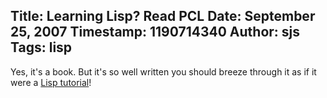 Title: Learning Lisp? Read PCL
Date: September 25, 2007
Timestamp: 1190714340
Author: sjs
Tags: lisp
----

Yes, it's a book.  But it's so well written you should breeze through it as if it were a <a href="http://www.gigamonkeys.com/book/">Lisp tutorial</a>!
